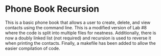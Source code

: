 # Phone Book Recursion
 This is a basic phone book that allows a user to create, delete, and view contacts using the command line. This is a modified version of Lab #8 where the code is split into multiple files for neatness. Additionally, there is now a doubly linked list (not required) and recursion is used to reverse it when printing the contacts. Finally, a makefile has been added to allow the easier compilation of code.